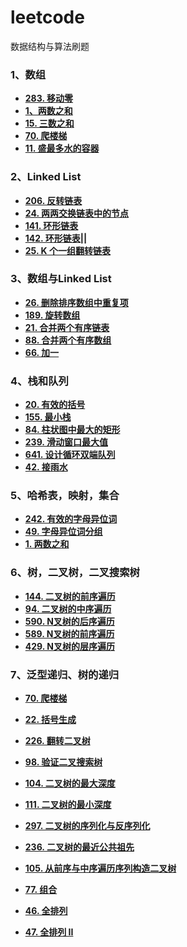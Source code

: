 # leetcode
数据结构与算法刷题
### 1、数组
- **[283. 移动零](https://leetcode-cn.com/problems/move-zeroes/)**
- **[1、两数之和](https://leetcode-cn.com/problems/two-sum/)**
- **[15. 三数之和](https://leetcode-cn.com/problems/3sum/)**
- **[70. 爬楼梯](https://leetcode-cn.com/problems/climbing-stairs/)**
- **[11. 盛最多水的容器](https://leetcode-cn.com/problems/container-with-most-water/)**
### 2、Linked List
- **[206. 反转链表](https://leetcode-cn.com/problems/reverse-linked-list/)**
- **[24. 两两交换链表中的节点](https://leetcode-cn.com/problems/swap-nodes-in-pairs/)**
- **[141. 环形链表](https://leetcode-cn.com/problems/linked-list-cycle/)**
- **[142. 环形链表||](https://leetcode-cn.com/problems/linked-list-cycle-ii/)**
- **[25. K 个一组翻转链表](https://leetcode-cn.com/problems/reverse-nodes-in-k-group/)**
### 3、数组与Linked List
- **[26. 删除排序数组中重复项](https://leetcode-cn.com/problems/remove-duplicates-from-sorted-array/)**
- **[189. 旋转数组](https://leetcode-cn.com/problems/rotate-array/)**
- **[21. 合并两个有序链表](https://leetcode-cn.com/problems/merge-two-sorted-lists/)**
- **[88. 合并两个有序数组](https://leetcode-cn.com/problems/merge-sorted-array/)**
- **[66. 加一](https://leetcode-cn.com/problems/plus-one/)**
### 4、栈和队列
- **[20. 有效的括号](https://leetcode-cn.com/problems/valid-parentheses/description/)**
- **[155. 最小栈](https://leetcode-cn.com/problems/min-stack/)**
- **[84. 柱状图中最大的矩形](https://leetcode-cn.com/problems/largest-rectangle-in-histogram/)**
- **[239. 滑动窗口最大值](https://leetcode-cn.com/problems/sliding-window-maximum/)**
- **[641. 设计循环双端队列](https://leetcode-cn.com/problems/design-circular-deque/?utm_source=LCUS&utm_medium=ip_redirect_q_uns&utm_campaign=transfer2china)**
- **[42. 接雨水](https://leetcode-cn.com/problems/trapping-rain-water/)**
### 5、哈希表，映射，集合
- **[242. 有效的字母异位词](https://leetcode-cn.com/problems/valid-anagram/description/)**
- **[49. 字母异位词分组](https://leetcode-cn.com/problems/group-anagrams/)**
- **[1. 两数之和](https://leetcode-cn.com/problems/two-sum/description/)**
### 6、树，二叉树，二叉搜索树
- **[144. 二叉树的前序遍历](https://leetcode-cn.com/problems/binary-tree-preorder-traversal/)**
- **[94. 二叉树的中序遍历](https://leetcode-cn.com/problems/binary-tree-inorder-traversal/)**
- **[590. N叉树的后序遍历](https://leetcode-cn.com/problems/n-ary-tree-postorder-traversal/)**
- **[589. N叉树的前序遍历](https://leetcode-cn.com/problems/n-ary-tree-preorder-traversal/description/)**
- **[429. N叉树的层序遍历](https://leetcode-cn.com/problems/n-ary-tree-level-order-traversal/)**
### 7、泛型递归、树的递归
- **[70. 爬楼梯](https://leetcode-cn.com/problems/climbing-stairs/)**
- **[22. 括号生成](https://leetcode-cn.com/problems/generate-parentheses/)**
- **[226. 翻转二叉树](https://leetcode-cn.com/problems/invert-binary-tree/description/)**
- **[98. 验证二叉搜索树](https://leetcode-cn.com/problems/validate-binary-search-tree/)**
- **[104. 二叉树的最大深度](https://leetcode-cn.com/problems/maximum-depth-of-binary-tree/)**
- **[111. 二叉树的最小深度](https://leetcode-cn.com/problems/minimum-depth-of-binary-tree/)**
- **[297. 二叉树的序列化与反序列化](https://leetcode-cn.com/problems/serialize-and-deserialize-binary-tree/)**

- **[236. 二叉树的最近公共祖先](https://leetcode-cn.com/problems/lowest-common-ancestor-of-a-binary-tree/)**
- **[105. 从前序与中序遍历序列构造二叉树](https://leetcode-cn.com/problems/construct-binary-tree-from-preorder-and-inorder-traversal/)**
- **[77. 组合](https://leetcode-cn.com/problems/combinations/)**
- **[46. 全排列](https://leetcode-cn.com/problems/permutations/)**
- **[47. 全排列 II](https://leetcode-cn.com/problems/permutations-ii/)**
